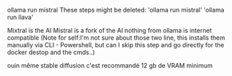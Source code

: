 ollama run mistral
These steps might be deleted: 
'ollama run mistral'
'ollama run llava'

Mixtral is the AI
Mistral is a fork of the AI
nothing from ollama is internet compatible
(Note for self:I'm not sure about those two line, this installs them manually via CLI - Powershell, but can I skip this step and go directly for the docker destop and the cmds..) 



ouin même stable diffusion c'est recommandé 12 gb de VRAM minimum
